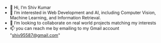 - 👋 Hi, I’m Shiv Kumar
- 👀 I’m interested in Web Development and AI, including Computer Vision, Machine Learning, and Information Retrieval.
- 💞️ I’m looking to collaborate on real world projects matching my interests
- 📫 you can reach me by emailing to my Gmail account "shiv95587@gmail.com"

<!---
Shiv95587/Shiv95587 is a ✨ special ✨ repository because its `README.md` (this file) appears on your GitHub profile.
You can click the Preview link to take a look at your changes.
--->
